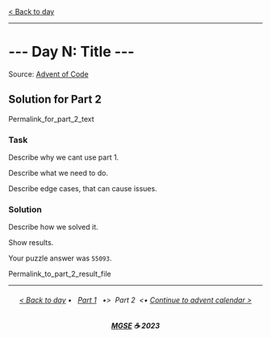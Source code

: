 [< Back to day](../README.md)

---

# --- Day N: Title ---

Source: [Advent of Code](https://adventofcode.com/2023/day/1)

## Solution for Part 2

Permalink_for_part_2_text

### Task

Describe why we cant use part 1.

Describe what we need to do.

Describe edge cases, that can cause issues.

### Solution

Describe how we solved it.

Show results.

Your puzzle answer was `55093`.

Permalink_to_part_2_result_file

---

<h6 align="center">

[< Back to day](../README.md)
• &nbsp; [Part 1](../Solution.1.md) &nbsp;
•>&nbsp; Part 2 &nbsp;<•
[Continue to advent calendar >](../Solution.2.md)

</h6>

<h6 align="center">

<b><a href="https://github.com/MGSE97" target="_blank">MGSE</a> ☕ 2023</b>

</h6>
